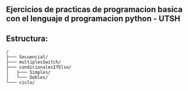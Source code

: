 ## Ejercicios de practicas de programacion basica con el lenguaje d programacion python - UTSH

## Estructura:

```text
/
├─── Secuencial/
├─── multiplesSwitch/
├─── condicionalesIfElse/
│   ├─── Simples/
│   └─── Dobles/
└─── ciclo/
```

